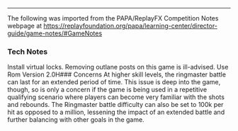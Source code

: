 ***
The following was imported from the PAPA/ReplayFX Competition Notes webpage at https://replayfoundation.org/papa/learning-center/director-guide/game-notes/#GameNotes
### Tech Notes
            
Install virtual locks. Removing outlane posts on this game is ill-advised. Use Rom Version 2.0H### Concerns
At higher skill levels, the ringmaster battle can last for an extended period of time. This issue is deep into the game, though, so is only a concern if the game is being used in a repetitive qualifying scenario where players can become very familiar with the shots and rebounds. The Ringmaster battle difficulty can also be set to 100k per hit as opposed to a million, lessening the impact of an extended battle and further balancing with other goals in the game.

